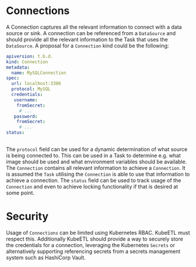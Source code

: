 # Connections

A Connection captures all the relevant information to connect with a data source or sink. A connection can be referenced from a `DataSource` and should provide all the relevant information to the Task that uses the `DataSource`. A proposal for a `Connection` kind could be the following:

```yml
apiversion: t.b.d.
kind: Connection
metadata:
  name: MySQLConnection
spec:
  url: localhost:3306
  protocol: MySQL
  credentials:
   username:
    fromSecret:
     # ...
   password:
    fromSecret:
     # ...
status:
  
```

The `protocol` field can be used for a dynamic determination of what source is being connected to. This can be used in a Task to determine e.g. what image should be used and what environment variables should be available. The `Connection` contains all relevant information to achieve a `Connection`. It is assumed the `Task` utilising the `Connection` is able to use that information to achieve a connection. The `status` field can be used to track usage of the `Connection` and even to achieve locking functionality if that is desired at some point.

# Security

Usage of `Connections` can be limited using Kubernetes RBAC. KubeETL must respect this. Additionally KubeETL should provide a way to securely store the credentials for a connection, leveraging the Kubernetes `Secrets` or alternatively supporting referencing secrets from a secrets management system such as HashiCorp Vault.
